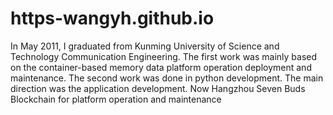 # https-wangyh.github.io
In May 2011, I graduated from Kunming University of Science and Technology Communication Engineering. The first work was mainly based on the container-based memory data platform operation deployment and maintenance. The second work was done in python development. The main direction was the application development. Now Hangzhou Seven Buds Blockchain for platform operation and maintenance

